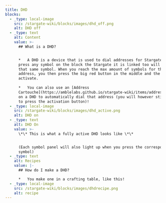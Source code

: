 ```yaml
---
title: DHD
blocks:
  - _type: local-image
    src: /stargate-wiki/blocks/images/dhd_off.png
    alt: DHD off
  - _type: text
    alt: Content
    value: >-
      ## What is a DHD?


      *   A DHD is a device that is used to dial addresses for Stargates. If you
      press any symbol on the block the Stargate it is linked too will activate
      that same symbol. When you reach the max amount of symbols for that
      address, you then press the big red button in the middle and the gate will
      activate.
          
      *   You can also use an [Address
      Cartouche](https://amblelabs.github.io/stargate-wiki/items/address_cartouche/)
      on a DHD to automatically dial that address (you will however still need
      to press the activation button)!
  - _type: local-image
    src: /stargate-wiki/blocks/images/dhd_active.png
    alt: DHD on
  - _type: text
    alt: DHD On
    value: >-
      \*\* This is what a fully active DHD looks like \*\*


      (Each symbol panel will also light up when you press the corresponding
      symbol)
  - _type: text
    alt: Recipes
    value: |-
      ## How do I make a DHD?

      *   You make one in a crafting table, like this!
  - _type: local-image
    src: /stargate-wiki/blocks/images/dhdrecipe.png
    alt: recipe
---
```

